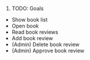 
1. TODO: Goals

* Show book list
* Open book
* Read book reviews
* Add book review
* (Admin) Delete book review
* (Admin) Approve book review
